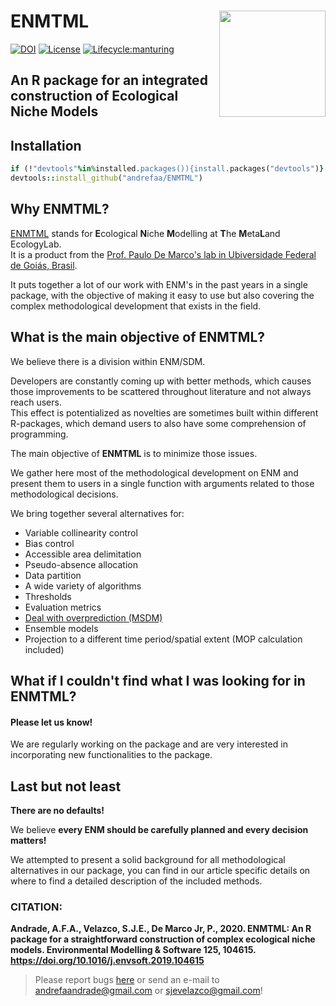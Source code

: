 # __ENMTML__ <img src="https://raw.githubusercontent.com/andrefaa/ENMTML/blob/master/man/figures/logo.png" align="right" width="170" />
[![DOI](https://zenodo.org/badge/DOI/10.1016/j.envsoft.2019.104615.svg)](https://doi.org/10.1016/j.envsoft.2019.104615)
[![License](https://img.shields.io/badge/license-GPL%20%28%3E=%203%29-lightgrey.svg?style=flat)](http://www.gnu.org/licenses/gpl-3.0.html)
[![Lifecycle:manturing](https://img.shields.io/badge/lifecycle-manturing-blue.svg)](https://www.tidyverse.org/lifecycle/#manturing)

## An R package for an integrated construction of Ecological Niche Models

## <i class="fas fa-cogs"></i> Installation
```ruby
if (!"devtools"%in%installed.packages()){install.packages("devtools")}  
devtools::install_github("andrefaa/ENMTML")  
```
## <i class="far fa-question-circle"></i> Why **ENMTML**?
[ENMTML](https://andrefaa.github.io/ENMTML/) stands for **E**cological **N**iche **M**odelling at **T**he **M**eta**L**and EcologyLab.  
It is a product from the [Prof. Paulo De Marco's lab in Ubiversidade Federal de Goiás, Brasil](https://themetaland.wixsite.com/themetaland).

It puts together a lot of our work with ENM's in the past years in a single package, with the objective of making it easy to use but also covering the complex methodological development that exists in the field.

## <i class="fas fa-bullseye"></i> What is the main objective of **ENMTML**?
We believe there is a division within ENM/SDM.

Developers are constantly coming up with better methods, which causes those improvements to be scattered throughout literature and not always reach users.  
This effect is potentialized as novelties are sometimes built within different R-packages, which demand users to also have some comprehension of programming. 
 
The main objective of **ENMTML** is to minimize those issues. 
 
We gather here most of the methodological development on ENM and present them to users in a single function with arguments related to those methodological decisions. 
 
We bring together several alternatives for: 

* Variable collinearity control  
* Bias control  
* Accessible area delimitation  
* Pseudo-absence allocation  
* Data partition  
* A wide variety of algorithms   
* Thresholds  
* Evaluation metrics  
* [Deal with overprediction (MSDM)](https://github.com/sjevelazco/MSDM)  
* Ensemble models  
* Projection to a different time period/spatial extent (MOP calculation included)  

## <i class="fas fa-search"></i> What if I couldn't find what I was looking for in **ENMTML**? 

#### Please let us know!

We are regularly working on the package and are very interested in incorporating new functionalities to the package. 

## <i class="fas fa-exclamation-circle"></i></i> Last but not least  
  
**There are no defaults!** 

We believe **every ENM should be carefully planned and every decision matters!**  

We attempted to present a solid background for all methodological alternatives in our package, you can find in our article specific details on where to find a detailed description of the included methods.


### CITATION:
**Andrade, A.F.A., Velazco, S.J.E., De Marco Jr, P., 2020. ENMTML: An R package for a straightforward construction of complex ecological niche models. Environmental Modelling & Software 125, 104615. https://doi.org/10.1016/j.envsoft.2019.104615**
  
  
> Please report bugs [here](https://github.com/andrefaa/ENMTML/issues) or send an e-mail to andrefaandrade@gmail.com or sjevelazco@gmail.com! 

